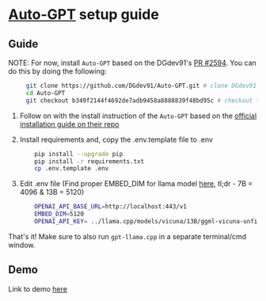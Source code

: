 # [Auto-GPT](https://github.com/Significant-Gravitas/Auto-GPT#-installation) setup guide

## Guide
NOTE: For now, install `Auto-GPT` based on the DGdev91's [PR #2594](https://github.com/Significant-Gravitas/Auto-GPT/pull/2594). You can do this by doing the following:

``` bash
     git clone https://github.com/DGdev91/Auto-GPT.git # clone DGdev91's fork
     cd Auto-GPT
     git checkout b349f2144f4692de7adb9458a8888839f48bd95c # checkout the PR change
```

1. Follow on with the install instruction of the `Auto-GPT` based on the [official installation guide on their repo](https://github.com/Significant-Gravitas/Auto-GPT#-installation)

2. Install requirements and, copy the .env.template file to .env
    ``` bash
        pip install --upgrade pip
        pip install -r requirements.txt
        cp .env.template .env
    ```
3. Edit .env file (Find proper EMBED_DIM for llama model [here](https://huggingface.co/shalomma/llama-7b-embeddings#quantitative-analysis), tl;dr - 7B = 4096 & 13B = 5120)
    ``` bash
        OPENAI_API_BASE_URL=http://localhost:443/v1
        EMBED_DIM=5120
        OPENAI_API_KEY= ../llama.cpp/models/vicuna/13B/ggml-vicuna-unfiltered-13b-4bit.bin
    ```

That's it! Make sure to also run `gpt-llama.cpp` in a separate terminal/cmd window.

## Demo

Link to demo [here]()
